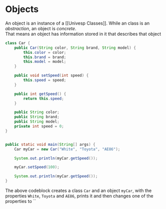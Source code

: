 # Objects
An object is an instance of a [[Univesp Classes]]. While an class is an *abstraction*, an object is *concrete*.  
That means an object has information stored in it that describes that object
```java
class Car {
    public Car(String color, String brand, String model) {
        this.color = color;
        this.brand = brand;
        this.model = model;
    }

    public void setSpeed(int speed) {
        this.speed = speed;
    }

    public int getSpeed() {
        return this.speed;
    }

    public String color; 
    public String brand;
    public String model;
    private int speed = 0;
}
```

```java

public static void main(String[] args) {
    Car myCar = new Car("White", "Toyota", "AE86"); 

    System.out.println(myCar.getSpeed());

    myCar.setSpeed(100);

    System.out.println(myCar.getSpeed());
}

```

The above codeblock creates a class `Car` and an object `myCar`, with the properties `White`, `Toyota` and `AE86`, prints it and then changes one of the properties to ``


